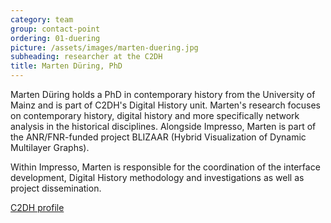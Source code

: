 ```yaml
---
category: team
group: contact-point
ordering: 01-duering
picture: /assets/images/marten-duering.jpg
subheading: researcher at the C2DH
title: Marten Düring, PhD
---
```


Marten Düring holds a PhD in contemporary history from the University of Mainz and is part of C2DH's Digital History unit. Marten's research focuses on contemporary history, digital history and more specifically network analysis in the historical disciplines. Alongside Impresso, Marten is part of the ANR/FNR-funded project BLIZAAR (Hybrid Visualization of Dynamic Multilayer Graphs).

Within Impresso, Marten is responsible for the coordination of the interface development, Digital History methodology and investigations as well as project dissemination.

[C2DH profile](https://www.c2dh.uni.lu/people/marten-during)
